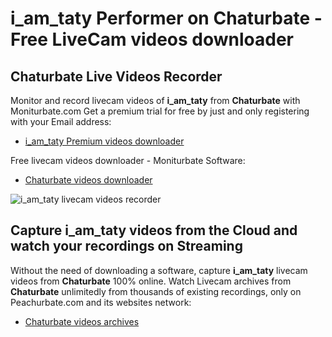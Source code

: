 # i_am_taty Performer on Chaturbate - Free LiveCam videos downloader

## Chaturbate Live Videos Recorder

Monitor and record livecam videos of **i_am_taty** from **Chaturbate** with Moniturbate.com
Get a premium trial for free by just and only registering with your Email address:
* [i_am_taty Premium videos downloader](https://moniturbate.com/request-demo-licence-key.html)

Free livecam videos downloader - Moniturbate Software:
* [Chaturbate videos downloader](https://moniturbate.com/moniturbate-download-software.html)

![i_am_taty livecam videos recorder](https://peachurnet.com/templates/moniturbate-software.png)


## Capture i_am_taty videos from the Cloud and watch your recordings on Streaming

Without the need of downloading a software, capture **i_am_taty** livecam videos from **Chaturbate** 100% online.
Watch Livecam archives from **Chaturbate** unlimitedly from thousands of existing recordings, only on Peachurbate.com and its websites network:
* [Chaturbate videos archives](https://peachurnet.com/)